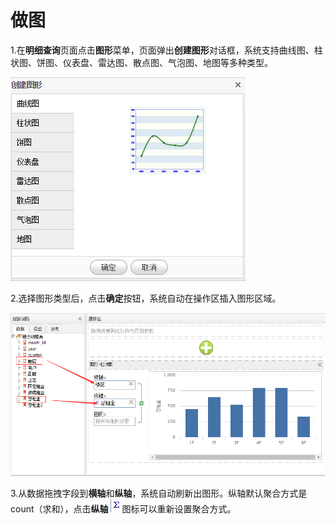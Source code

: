 # 做图

1.在**明细查询**页面点击**图形**菜单，页面弹出**创建图形**对话框，系统支持曲线图、柱状图、饼图、仪表盘、雷达图、散点图、气泡图、地图等多种类型。

![](/assets/import.png)

2.选择图形类型后，点击**确定**按钮，系统自动在操作区插入图形区域。

![](/assets/import2.png)

3.从数据拖拽字段到**横轴**和**纵轴**，系统自动刷新出图形。纵轴默认聚合方式是count（求和），点击**纵轴** ![](/assets/import3.png)图标可以重新设置聚合方式。

